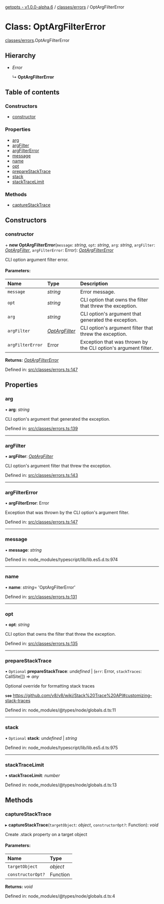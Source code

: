 [getopts - v1.0.0-alpha.6](../README.md) / [classes/errors](../modules/classes_errors.md) / OptArgFilterError

# Class: OptArgFilterError

[classes/errors](../modules/classes_errors.md).OptArgFilterError

## Hierarchy

- _Error_

  ↳ **OptArgFilterError**

## Table of contents

### Constructors

- [constructor](classes_errors.optargfiltererror.md#constructor)

### Properties

- [arg](classes_errors.optargfiltererror.md#arg)
- [argFilter](classes_errors.optargfiltererror.md#argfilter)
- [argFilterError](classes_errors.optargfiltererror.md#argfiltererror)
- [message](classes_errors.optargfiltererror.md#message)
- [name](classes_errors.optargfiltererror.md#name)
- [opt](classes_errors.optargfiltererror.md#opt)
- [prepareStackTrace](classes_errors.optargfiltererror.md#preparestacktrace)
- [stack](classes_errors.optargfiltererror.md#stack)
- [stackTraceLimit](classes_errors.optargfiltererror.md#stacktracelimit)

### Methods

- [captureStackTrace](classes_errors.optargfiltererror.md#capturestacktrace)

## Constructors

### constructor

\+ **new OptArgFilterError**(`message`: _string_, `opt`: _string_, `arg`: _string_, `argFilter`: [_OptArgFilter_](../interfaces/interfaces_schema.optargfilter.md), `argFilterError`: Error): [_OptArgFilterError_](classes_errors.optargfiltererror.md)

CLI option argument filter error.

#### Parameters:

| Name             | Type                                                              | Description                                                    |
| :--------------- | :---------------------------------------------------------------- | :------------------------------------------------------------- |
| `message`        | _string_                                                          | Error message.                                                 |
| `opt`            | _string_                                                          | CLI option that owns the filter that threw the exception.      |
| `arg`            | _string_                                                          | CLI option's argument that generated the exception.            |
| `argFilter`      | [_OptArgFilter_](../interfaces/interfaces_schema.optargfilter.md) | CLI option's argument filter that threw the exception.         |
| `argFilterError` | Error                                                             | Exception that was thrown by the CLI option's argument filter. |

**Returns:** [_OptArgFilterError_](classes_errors.optargfiltererror.md)

Defined in: [src/classes/errors.ts:147](https://github.com/prasadrajandran/node-getopts/blob/5821226/src/classes/errors.ts#L147)

## Properties

### arg

• **arg**: _string_

CLI option's argument that generated the exception.

Defined in: [src/classes/errors.ts:139](https://github.com/prasadrajandran/node-getopts/blob/5821226/src/classes/errors.ts#L139)

---

### argFilter

• **argFilter**: [_OptArgFilter_](../interfaces/interfaces_schema.optargfilter.md)

CLI option's argument filter that threw the exception.

Defined in: [src/classes/errors.ts:143](https://github.com/prasadrajandran/node-getopts/blob/5821226/src/classes/errors.ts#L143)

---

### argFilterError

• **argFilterError**: Error

Exception that was thrown by the CLI option's argument filter.

Defined in: [src/classes/errors.ts:147](https://github.com/prasadrajandran/node-getopts/blob/5821226/src/classes/errors.ts#L147)

---

### message

• **message**: _string_

Defined in: node_modules/typescript/lib/lib.es5.d.ts:974

---

### name

• **name**: _string_= 'OptArgFilterError'

Defined in: [src/classes/errors.ts:131](https://github.com/prasadrajandran/node-getopts/blob/5821226/src/classes/errors.ts#L131)

---

### opt

• **opt**: _string_

CLI option that owns the filter that threw the exception.

Defined in: [src/classes/errors.ts:135](https://github.com/prasadrajandran/node-getopts/blob/5821226/src/classes/errors.ts#L135)

---

### prepareStackTrace

• `Optional` **prepareStackTrace**: _undefined_ \| (`err`: Error, `stackTraces`: CallSite[]) => _any_

Optional override for formatting stack traces

**`see`** https://github.com/v8/v8/wiki/Stack%20Trace%20API#customizing-stack-traces

Defined in: node_modules/@types/node/globals.d.ts:11

---

### stack

• `Optional` **stack**: _undefined_ \| _string_

Defined in: node_modules/typescript/lib/lib.es5.d.ts:975

---

### stackTraceLimit

• **stackTraceLimit**: _number_

Defined in: node_modules/@types/node/globals.d.ts:13

## Methods

### captureStackTrace

▸ **captureStackTrace**(`targetObject`: _object_, `constructorOpt?`: Function): _void_

Create .stack property on a target object

#### Parameters:

| Name              | Type     |
| :---------------- | :------- |
| `targetObject`    | _object_ |
| `constructorOpt?` | Function |

**Returns:** _void_

Defined in: node_modules/@types/node/globals.d.ts:4
